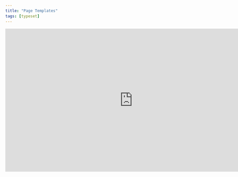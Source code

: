 ```yaml
---
title: "Page Templates"
tags: [typeset]
---
```

 
<html><body><section data-type="chapter" class="hsecchapter" data-hederis-type="hsecchapter" id="typeset-master-pages" data-pi-attrs="id: typeset-master-pages; data-tags: typeset;" role="doc-chapter" data-tags="typeset" data-author-name=" " data-book-title=" " title="Page Templates"><iframe width="800" height="450" src="https://www.youtube.com/embed/OVFvTesq8-E" frameborder="0" allow="accelerometer;" autoplay="" encrypted-media="" gyroscope="" picture-in-picture="" allowfullscreen=""/><p data-embedded-html="true">INTENTIONALLY BLANK</p><p class="hblkp" data-hederis-type="hblkp" id="pZtyceZQO">Page templates control the general layout of all the different sections in your book. This is different from a book&#8217;s design template: a design template includes design instructions for all the paragraphs and elements in your book, as well as the running content, margin widths, and so on. Page templates, however,  determine only the page margins, where the running headers and footers go and what kind of content should appear in them, and how to format that text. Page templates are just one part of a book&#8217;s design template.</p><p class="hblkp" data-hederis-type="hblkp" id="paCgcf0u5">You can configure 5 different page templates: chapters, 2 types of frontmatter, backmatter, and parts. While these page templates are applied to certain types of sections by default, you can change the page template that is used in any section, in the Sections &amp; Text toolset.</p><aside class="hwprbox box" data-hederis-type="hwprbox" id="pGBP5wjMv" data-type="sidebar"><p class="hblktype" data-hederis-type="hblktype" id="pY6ULVHUB">Note</p><p class="hblkp" data-hederis-type="hblkp" id="p3ab6fO4U">We include two types of frontmatter page templates because books will often have certain frontmatter&#8212;like title pages and copyright pages&#8212;that needs a different page layout (e.g., reduced top margin height, or removing all the content from the running headers and footers). </p></aside><p class="hblkp" data-hederis-type="hblkp" id="pogoSjAjJ">Each type of page template has 4 pages that can be configured:</p><ol class="hwprnumlist" data-hederis-type="hwprnumlist" id="pAPZ26Gdv"><li class="hblkoli" data-hederis-type="hblkoli" id="liKYMVcZdf"><p class="hblkoli" data-hederis-type="hblklip" id="pO5XhKGSE"><strong data-hederis-type="hspanstrong" id="p3G2YstbK">The first page of the section: </strong>You can change the top and bottom margins for the first page of the section, or change the running header and footer content. For example, you might choose to insert just the page number at the bottom of the first page, and then to include full running headers and footers on your recto and verso pages.</p></li><li class="hblkoli" data-hederis-type="hblkoli" id="lid2CQybcu"><p class="hblkoli" data-hederis-type="hblklip" id="pRxlSGYGY"><strong class="hspanstrong" data-hederis-type="hspanstrong" id="pzHJHl99u">Recto and verso pages: </strong>These are the main content pages of your section, and this is also where you set the inside and outside margins that will be applied to all the pages in your section (including first and blank pages).</p></li><li class="hblkoli" data-hederis-type="hblkoli" id="lirb5Q7lti"><p class="hblkoli" data-hederis-type="hblklip" id="pR5qnxvsR"><strong class="hspanstrong" data-hederis-type="hspanstrong" id="pHfRmyCZL">Blank pages: </strong>Sometimes a section will include pages that don&#8217;t include any book content&#8212;for example, if this section ends on a recto page, but the next section is required to also start on a recto page, then an extra blank verso page will be added to the end of the first section. In these cases, you can choose to suppress the running header and footer content, or have different running headers and footers appear.</p></li></ol><p class="hblkp" data-hederis-type="hblkp" id="pf7mkrAKB">Running headers and footers can consist of text content, or use our built-in variables. To add text to your running headers or footers:</p><ol class="hwprnumlist" data-hederis-type="hwprnumlist" id="p6n1kaiDl"><li class="hblkoli" data-hederis-type="hblkoli" id="liOwEyCFxn"><p class="hblkoli" data-hederis-type="hblklip" id="pUxEsTvt8">Click the margin area that you want to add content to.</p></li><li class="hblkoli" data-hederis-type="hblkoli" id="liw80ToegC"><p class="hblkoli" data-hederis-type="hblklip" id="pVOd8g5p0">Click inside the text box, and type an opening quotation mark (&#8220;).</p></li><li class="hblkoli" data-hederis-type="hblkoli" id="lijS8XLK3r"><p class="hblkoli" data-hederis-type="hblklip" id="pieIcFGzB">Now type the text that you want to appear, and then type a closing quotation mark (&#8221;).</p></li><li class="hblkoli" data-hederis-type="hblkoli" id="lie9ZXERrS"><p class="hblkoli" data-hederis-type="hblklip" id="pCBJpasut">Finally, press the Enter or Return key. Your text will appear as a gray bubble. To remove your typed text, simply press the X immediately to the right of the gray bubble.</p></li></ol><p class="hblkp" data-hederis-type="hblkp" id="psCKS0PgZ">Variables let you insert dynamic content that is pulled right from your book text, like the most recent chapter title, the book title, or the author name. You can also insert a variable to dynamically add the up-to-date page number. To include a variable, simply click on it and it will appear in the text box as a green bubble.</p><figure class="hwprfig" data-hederis-type="hwprfig" id="pCdxguVuw"><img data-hederis-type="hblkimg" class="hblkimg" id="pJY9zH3WZ" src="/images/runheadfoot.png" data-img-src="/images/runheadfoot.png"/><p class="hblkcaption" data-hederis-type="hblkcaption" id="p4Jp59SLp">This example shows a running footer that uses our built-in Page Number variable, and a running header with text content.</p></figure><p class="hblkp" data-hederis-type="hblkp" id="pFK34Lbxz">You can also combine text and variables, by following the same steps above for each type of content you want to include.</p></section></body></html>
